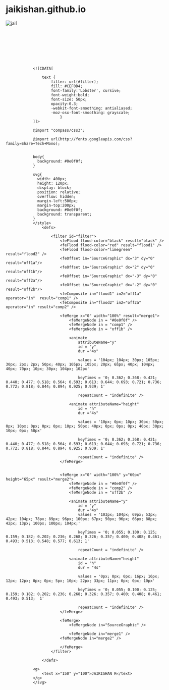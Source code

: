 # jaikishan.github.io
![jai1](https://cloud.githubusercontent.com/assets/3213100/18831020/1b9e9b56-8401-11e6-8f59-d12b9b25cb21.JPG)

<svg version="1.1" id="Ebene_1" xmlns="http://www.w3.org/2000/svg" xmlns:xlink="http://www.w3.org/1999/xlink" 
					width="200px" height="100px" viewBox="0 0 600 100">
				<style type="text/css">

				<![CDATA[

					text {
						filter: url(#filter);
						fill: #CEF0D4;
						font-family:'Lobster', cursive;
						font-weight:bold;
						font-size: 50px;
						opacity:0.3;
						-webkit-font-smoothing: antialiased;
						-moz-osx-font-smoothing: grayscale;
							}
				]]>

				@import "compass/css3";

				@import url(http://fonts.googleapis.com/css?family=Share+Tech+Mono);


				body{
				  background: #0e0f0f;
				}

				svg{
				  width: 400px;
				  height: 120px;
				  display: block;
				  position: relative;
				  overflow: hidden; 
				  margin-left:500px;
				  margin-top:200px;
				  background: #0e0f0f;
				  background: transparent;
				}
				</style>
					<defs>

						<filter id="filter">
							<feFlood flood-color="black" result="black" />
							<feFlood flood-color="red" result="flood1" />
							<feFlood flood-color="limegreen" result="flood2" />
							<feOffset in="SourceGraphic" dx="3" dy="0" result="off1a"/>
							<feOffset in="SourceGraphic" dx="2" dy="0" result="off1b"/>
							<feOffset in="SourceGraphic" dx="-3" dy="0" result="off2a"/>
							<feOffset in="SourceGraphic" dx="-2" dy="0" result="off2b"/>
							<feComposite in="flood1" in2="off1a" operator="in"  result="comp1" />
							<feComposite in="flood2" in2="off2a" operator="in" result="comp2" />

							<feMerge x="0" width="100%" result="merge1">
								<feMergeNode in = "#0e0f0f" />
								<feMergeNode in = "comp1" />
								<feMergeNode in = "off1b" />

								<animate 
									attributeName="y" 
									id = "y"
									dur ="4s"
									
									values = '104px; 104px; 30px; 105px; 30px; 2px; 2px; 50px; 40px; 105px; 105px; 20px; 6ßpx; 40px; 104px; 40px; 70px; 10px; 30px; 104px; 102px'

									keyTimes = '0; 0.362; 0.368; 0.421; 0.440; 0.477; 0.518; 0.564; 0.593; 0.613; 0.644; 0.693; 0.721; 0.736; 0.772; 0.818; 0.844; 0.894; 0.925; 0.939; 1'

									repeatCount = "indefinite" />
				 
								<animate attributeName="height" 
									id = "h" 
									dur ="4s"
									
									values = '10px; 0px; 10px; 30px; 50px; 0px; 10px; 0px; 0px; 0px; 10px; 50px; 40px; 0px; 0px; 0px; 40px; 30px; 10px; 0px; 50px'

									keyTimes = '0; 0.362; 0.368; 0.421; 0.440; 0.477; 0.518; 0.564; 0.593; 0.613; 0.644; 0.693; 0.721; 0.736; 0.772; 0.818; 0.844; 0.894; 0.925; 0.939; 1'

									repeatCount = "indefinite" />
							</feMerge>
							

							<feMerge x="0" width="100%" y="60px" height="65px" result="merge2">
								<feMergeNode in = "#0e0f0f" />
								<feMergeNode in = "comp2" />
								<feMergeNode in = "off2b" />

								<animate attributeName="y" 
									id = "y"
									dur ="4s"
									values = '103px; 104px; 69px; 53px; 42px; 104px; 78px; 89px; 96px; 100px; 67px; 50px; 96px; 66px; 88px; 42px; 13px; 100px; 100px; 104px;' 

									keyTimes = '0; 0.055; 0.100; 0.125; 0.159; 0.182; 0.202; 0.236; 0.268; 0.326; 0.357; 0.400; 0.408; 0.461; 0.493; 0.513; 0.548; 0.577; 0.613; 1'

									repeatCount = "indefinite" />
				 
								<animate attributeName="height" 
									id = "h"
									dur = "4s"
									
									values = '0px; 0px; 0px; 16px; 16px; 12px; 12px; 0px; 0px; 5px; 10px; 22px; 33px; 11px; 0px; 0px; 10px'

									keyTimes = '0; 0.055; 0.100; 0.125; 0.159; 0.182; 0.202; 0.236; 0.268; 0.326; 0.357; 0.400; 0.408; 0.461; 0.493; 0.513;  1'
									 
									repeatCount = "indefinite" />
							</feMerge>
							
							<feMerge>
								<feMergeNode in="SourceGraphic" />	

								<feMergeNode in="merge1" /> 
							<feMergeNode in="merge2" />

							</feMerge>
						</filter>

					</defs>

				<g>
					<text x="150" y="100">JAIKISHAN R</text>
				</g>
				</svg>
